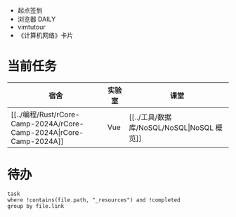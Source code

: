 - 起点签到
- 浏览器 DAILY
- vimtutour
- 《计算机网络》卡片

# 当前任务

| 宿舍                                                                 | 实验室 | 课堂                                  |
| ------------------------------------------------------------------ | --- | ----------------------------------- |
| [[../编程/Rust/rCore-Camp-2024A/rCore-Camp-2024A\|rCore-Camp-2024A]] | Vue | [[../工具/数据库/NoSQL/NoSQL\|NoSQL 概览]] |

# 待办

```dataview
task
where !contains(file.path, "_resources") and !completed
group by file.link
```

